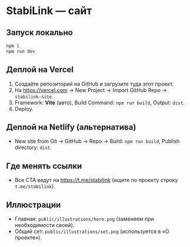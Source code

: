 
# StabiLink — сайт

## Запуск локально
```bash
npm i
npm run dev
```

## Деплой на Vercel
1. Создайте репозиторий на GitHub и загрузите туда этот проект.
2. На https://vercel.com -> New Project -> Import GitHub Repo -> `stabilink-site`.
3. Framework: **Vite** (авто), Build Command: `npm run build`, Output: `dist`.
4. Deploy.

## Деплой на Netlify (альтернатива)
- New site from Git -> GitHub -> Repo -> Build: `npm run build`, Publish directory: `dist`.

## Где менять ссылки
- Все CTA ведут на https://t.me/stabilink (ищите по проекту строку `t.me/stabilink`).


## Иллюстрации
- Главная: `public/illustrations/hero.png` (заменяем при необходимости своей).
- Общий сет: `public/illustrations/set.png` (используется в «О проекте»).
